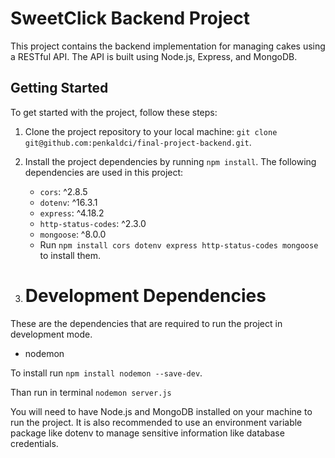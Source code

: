 # SweetClick Backend Project

This project contains the backend implementation for managing cakes using a RESTful API. The API is built using Node.js, Express, and MongoDB.

## Getting Started

To get started with the project, follow these steps:

1. Clone the project repository to your local machine: `git clone git@github.com:penkaldci/final-project-backend.git`.
2. Install the project dependencies by running `npm install`. The following dependencies are used in this project:

   - `cors`: ^2.8.5
   - `dotenv`: ^16.3.1
   - `express`: ^4.18.2
   - `http-status-codes`: ^2.3.0
   - `mongoose`: ^8.0.0
   - Run `npm install cors dotenv express http-status-codes mongoose` to install them.

3. # Development Dependencies

These are the dependencies that are required to run the project in development mode.

- nodemon

To install run `npm install nodemon --save-dev`.

Than run in terminal `nodemon server.js`

You will need to have Node.js and MongoDB installed on your machine to run the project. It is also recommended to use an environment variable package like dotenv to manage sensitive information like database credentials.
